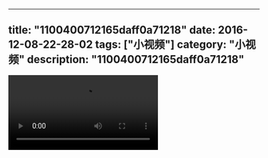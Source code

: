 
---
title: "1100400712165daff0a71218"
date: 2016-12-08-22-28-02
tags: ["小视频"]
category: "小视频"
description: "1100400712165daff0a71218"
---
<video src="http://ohtsqip0g.bkt.clouddn.com/1100400712165daff0a71218.mp4" controls="controls"></video>
